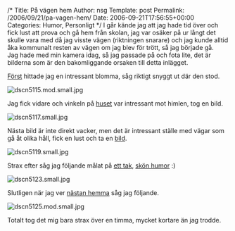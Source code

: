 /*
 Title: På vägen hem
 Author: nsg
 Template: post
 Permalink: /2006/09/21/pa-vagen-hem/
 Date: 2006-09-21T17:56:55+00:00
 Categories: Humor, Personligt
*/
I går kände jag att jag hade tid över och fick lust att prova och gå hem från skolan, jag var osäker på ur långt det skulle vara med då jag visste vägen (riktningen snarare) och jag kunde alltid åka kommunalt resten av vägen om jag blev för trött, så jag började gå.  
Jag hade med min kamera idag, så jag passade på och fota lite, det är bilderna som är den bakomliggande orsaken till detta inlägget.

[Först][1] hittade jag en intressant blomma, såg riktigt snyggt ut där den stod.

<img id="image106" src="http://www.junkpile.se/%7Es/wordpress/wp-content/uploads/dscn5115.mod.small.jpg" alt="dscn5115.mod.small.jpg" />

Jag fick vidare och vinkeln på [huset][2] var intressant mot himlen, tog en bild.

<img id="image107" src="http://www.junkpile.se/%7Es/wordpress/wp-content/uploads/dscn5117.small.jpg" alt="dscn5117.small.jpg" />

Nästa bild är inte direkt vacker, men det är intressant ställe med vägar som gå åt olika håll, fick en lust och ta en [bild][3].

<img id="image108" src="http://www.junkpile.se/%7Es/wordpress/wp-content/uploads/dscn5119.small.jpg" alt="dscn5119.small.jpg" />

Strax efter såg jag följande målat på [ett tak][4], [skön humor][5] :) 

<img id="image109" src="http://www.junkpile.se/%7Es/wordpress/wp-content/uploads/dscn5123.small.jpg" alt="dscn5123.small.jpg" />

Slutligen när jag ver [nästan hemma][6] såg jag följande.

<img id="image110" src="http://www.junkpile.se/%7Es/wordpress/wp-content/uploads/dscn5125.mod.small.jpg" alt="dscn5125.mod.small.jpg" />

Totalt tog det mig bara strax över en timma, mycket kortare än jag trodde.

<small></small>

 [1]: http://maps.google.com/maps?f=q&#038;hl=en&#038;q=Stockholm,+Sweden&#038;ie=UTF8&#038;z=17&#038;ll=59.347734,18.065209&#038;spn=0.003993,0.013454&#038;t=h&#038;om=1
 [2]: http://maps.google.com/maps?f=q&#038;hl=en&#038;q=Stockholm,+Sweden&#038;ie=UTF8&#038;z=17&#038;ll=59.350171,18.048702&#038;spn=0.003993,0.013454&#038;t=h&#038;om=1
 [3]: http://maps.google.com/maps?f=q&#038;hl=en&#038;q=Stockholm,+Sweden&#038;ie=UTF8&#038;z=17&#038;ll=59.343946,18.02585&#038;spn=0.003993,0.013454&#038;t=h&#038;om=1
 [4]: http://maps.google.com/maps?f=q&#038;hl=en&#038;q=Stockholm,+Sweden&#038;ie=UTF8&#038;z=18&#038;ll=59.344296,18.024713&#038;spn=0.001997,0.006727&#038;t=h&#038;om=1
 [5]: http://kartor.eniro.se/query?&#038;what=map&#038;WGS84=18.024555795795%3B59.34431799394798&#038;zl=10&#038;ms=0&#038;mapstate=10%3B18.024555795795%3B59.34431799394798%3B0%3B18.023726791246172%3B59.34469479661627%3B18.02538480034383%3B59.34394119127969&#038;mapcomp=%3B%3B%3B%3B%3B%3B%3B%3B%3B%3B%3B%3B%3B%3B0%3B0%3B0.0000%3B0.0000%3B&#038;ns=1&#038;stq=0&#038;pis=0&#038;layers=camera&#038;imgmode=1
 [6]: http://maps.google.com/maps?f=q&#038;hl=en&#038;q=Stockholm,+Sweden&#038;ie=UTF8&#038;z=18&#038;ll=59.346676,18.012772&#038;spn=0.001997,0.006727&#038;t=h&#038;om=1